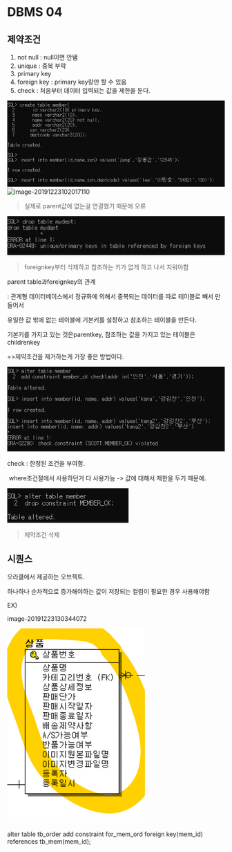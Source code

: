 # DBMS 04

## 제약조건

1. not null : null이면 안됌
2. unique  : 중복 부락
3. primary key
4. foreign key  : primary key랑만 할 수 있음
5. check : 처음부터 데이터 입력되는 값을 제한을 둔다.

<img src="images/image-20191223103148623.png" alt="image-20191223103148623" style="zoom:200%;" />



<img src="C:\Users\student\AppData\Roaming\Typora\typora-user-images\image-20191223102017110.png" alt="image-20191223102017110"  />

> 실제로 parent값에 없는걸 연결했기 때문에 오류



![image-20191223103210826](images/image-20191223103210826.png)

> foreignkey부터 삭제하고 참조하는 키가 없게 하고 나서 지워야함



parent table과foreignkey의 관계

: 관계형 데이터베이스에서 정규화에 의해서 중복되는 데이터를 따로 테이블로 빼서 만들어서

유일한 값 밖에 없는 테이블에 기본키를 설정하고 참조하는 테이블을 만든다.

기본키를 가지고 있는 것은parentkey, 참조하는 값을 가지고 있는 테이블은 childrenkey

=>제약조건을 제거하는게 가장 좋은 방법이다.



![image-20191223103915618](images/image-20191223103915618.png)

 check : 한정된 조건을 부여함.

​			where조건절에서 사용하던거 다 사용가능 -> 값에 대해서 제한을 두기 때문에.



![image-20191223104138687](images/image-20191223104138687.png)

> 제약조건 삭제



## 시퀀스

오라클에서 제공하는 오브젝트.

하나하나 순차적으로 증가해야하는 값이 저장되는 컬럼이 필요한 경우 사용해야함

EX) 

image-20191223130344072

![image-20191223130447394](images/image-20191223130447394.png)

alter table tb_order
add constraint for_mem_ord foreign key(mem_id)
references tb_mem(mem_id);